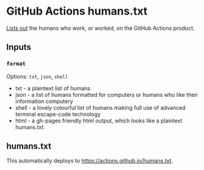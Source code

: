# GitHub Actions humans.txt

[Lists out](https://actions.github.io/humans.txt) the humans who work, or worked, on the GitHub Actions product.

## Inputs

### `format`

Options: `txt`, `json`, `shell`

- txt - a plaintext list of humans
- json - a list of humans formatted for computers or humans who like their information computery
- shell - a lovely colourful list of humans making full use of advanced terminal escape-code technology
- html - a gh-pages friendly html output, which looks like a plaintext humans.txt

## humans.txt

This automatically deploys to https://actions.github.io/humans.txt.
